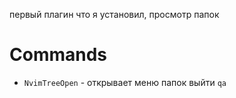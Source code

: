 первый плагин что я установил, просмотр папок
# Commands
- `NvimTreeOpen` - открывает меню папок выйти `qa`